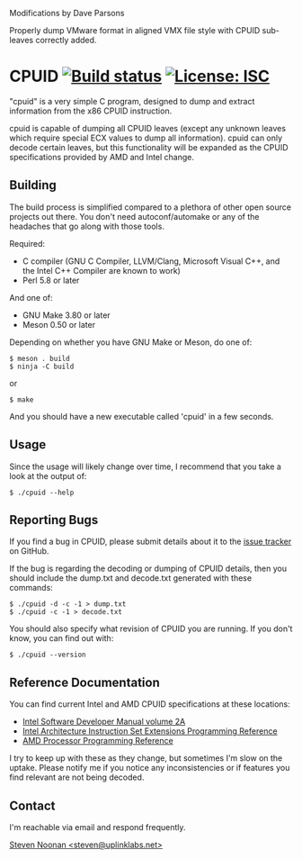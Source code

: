 Modifications by Dave Parsons

Properly dump VMware format in aligned VMX file style with CPUID sub-leaves correctly added.

CPUID [![Build status](https://github.com/tycho/cpuid/workflows/CI/badge.svg)](https://github.com/tycho/cpuid/actions) [![License: ISC](https://img.shields.io/badge/License-ISC-blue.svg)](https://opensource.org/licenses/ISC)
=======

"cpuid" is a very simple C program, designed to dump and extract information
from the x86 CPUID instruction.

cpuid is capable of dumping all CPUID leaves (except any unknown leaves which
require special ECX values to dump all information). cpuid can only decode
certain leaves, but this functionality will be expanded as the CPUID
specifications provided by AMD and Intel change.


Building
--------

The build process is simplified compared to a plethora of other open source
projects out there. You don't need autoconf/automake or any of the headaches
that go along with those tools.

Required:
- C compiler (GNU C Compiler, LLVM/Clang, Microsoft Visual C++, and the Intel
  C++ Compiler are known to work)
- Perl 5.8 or later

And one of:
- GNU Make 3.80 or later
- Meson 0.50 or later

Depending on whether you have GNU Make or Meson, do one of:

```
$ meson . build
$ ninja -C build
```

or

```
$ make
```

And you should have a new executable called 'cpuid' in a few seconds.


Usage
-----

Since the usage will likely change over time, I recommend that you take a look
at the output of:

```
$ ./cpuid --help
```


Reporting Bugs
--------------

If you find a bug in CPUID, please submit details about it to the [issue
tracker](https://github.com/tycho/cpuid/issues) on GitHub.

If the bug is regarding the decoding or dumping of CPUID details, then you
should include the dump.txt and decode.txt generated with these commands:

```
$ ./cpuid -d -c -1 > dump.txt
$ ./cpuid -c -1 > decode.txt
```

You should also specify what revision of CPUID you are running. If you don't
know, you can find out with:

```
$ ./cpuid --version
```


Reference Documentation
-----------------------

You can find current Intel and AMD CPUID specifications at these locations:

- [Intel Software Developer Manual volume 2A](https://www.intel.com/content/www/us/en/architecture-and-technology/64-ia-32-architectures-software-developer-vol-2a-manual.html)
- [Intel Architecture Instruction Set Extensions Programming Reference](https://software.intel.com/en-us/download/intel-architecture-instruction-set-extensions-programming-reference)
- [AMD Processor Programming Reference](http://developer.amd.com/resources/developer-guides-manuals/)

I try to keep up with these as they change, but sometimes I'm slow on the
uptake. Please notify me if you notice any inconsistencies or if features you
find relevant are not being decoded.


Contact
-------

I'm reachable via email and respond frequently.

[Steven Noonan \<steven@uplinklabs.net>](mailto:steven@uplinklabs.net)
